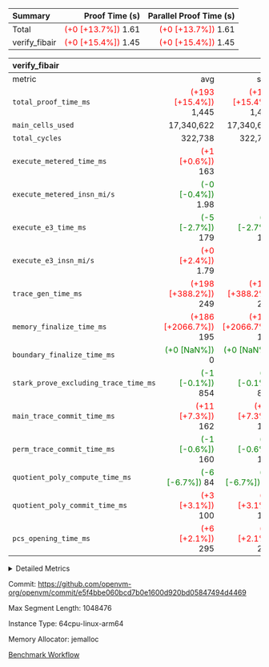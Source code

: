 | Summary | Proof Time (s) | Parallel Proof Time (s) |
|:---|---:|---:|
| Total | <span style='color: red'>(+0 [+13.7%])</span> 1.61 | <span style='color: red'>(+0 [+13.7%])</span> 1.61 |
| verify_fibair | <span style='color: red'>(+0 [+15.4%])</span> 1.45 | <span style='color: red'>(+0 [+15.4%])</span> 1.45 |


| verify_fibair |||||
|:---|---:|---:|---:|---:|
|metric|avg|sum|max|min|
| `total_proof_time_ms ` | <span style='color: red'>(+193 [+15.4%])</span> 1,445 | <span style='color: red'>(+193 [+15.4%])</span> 1,445 | <span style='color: red'>(+193 [+15.4%])</span> 1,445 | <span style='color: red'>(+193 [+15.4%])</span> 1,445 |
| `main_cells_used     ` |  17,340,622 |  17,340,622 |  17,340,622 |  17,340,622 |
| `total_cycles        ` |  322,738 |  322,738 |  322,738 |  322,738 |
| `execute_metered_time_ms` | <span style='color: red'>(+1 [+0.6%])</span> 163 | -          | -          | -          |
| `execute_metered_insn_mi/s` | <span style='color: green'>(-0 [-0.4%])</span> 1.98 | -          | -          | -          |
| `execute_e3_time_ms  ` | <span style='color: green'>(-5 [-2.7%])</span> 179 | <span style='color: green'>(-5 [-2.7%])</span> 179 | <span style='color: green'>(-5 [-2.7%])</span> 179 | <span style='color: green'>(-5 [-2.7%])</span> 179 |
| `execute_e3_insn_mi/s` | <span style='color: red'>(+0 [+2.4%])</span> 1.79 | -          | <span style='color: red'>(+0 [+2.4%])</span> 1.79 | <span style='color: red'>(+0 [+2.4%])</span> 1.79 |
| `trace_gen_time_ms   ` | <span style='color: red'>(+198 [+388.2%])</span> 249 | <span style='color: red'>(+198 [+388.2%])</span> 249 | <span style='color: red'>(+198 [+388.2%])</span> 249 | <span style='color: red'>(+198 [+388.2%])</span> 249 |
| `memory_finalize_time_ms` | <span style='color: red'>(+186 [+2066.7%])</span> 195 | <span style='color: red'>(+186 [+2066.7%])</span> 195 | <span style='color: red'>(+186 [+2066.7%])</span> 195 | <span style='color: red'>(+186 [+2066.7%])</span> 195 |
| `boundary_finalize_time_ms` | <span style='color: green'>(+0 [NaN%])</span> 0 | <span style='color: green'>(+0 [NaN%])</span> 0 | <span style='color: green'>(+0 [NaN%])</span> 0 | <span style='color: green'>(+0 [NaN%])</span> 0 |
| `stark_prove_excluding_trace_time_ms` | <span style='color: green'>(-1 [-0.1%])</span> 854 | <span style='color: green'>(-1 [-0.1%])</span> 854 | <span style='color: green'>(-1 [-0.1%])</span> 854 | <span style='color: green'>(-1 [-0.1%])</span> 854 |
| `main_trace_commit_time_ms` | <span style='color: red'>(+11 [+7.3%])</span> 162 | <span style='color: red'>(+11 [+7.3%])</span> 162 | <span style='color: red'>(+11 [+7.3%])</span> 162 | <span style='color: red'>(+11 [+7.3%])</span> 162 |
| `perm_trace_commit_time_ms` | <span style='color: green'>(-1 [-0.6%])</span> 160 | <span style='color: green'>(-1 [-0.6%])</span> 160 | <span style='color: green'>(-1 [-0.6%])</span> 160 | <span style='color: green'>(-1 [-0.6%])</span> 160 |
| `quotient_poly_compute_time_ms` | <span style='color: green'>(-6 [-6.7%])</span> 84 | <span style='color: green'>(-6 [-6.7%])</span> 84 | <span style='color: green'>(-6 [-6.7%])</span> 84 | <span style='color: green'>(-6 [-6.7%])</span> 84 |
| `quotient_poly_commit_time_ms` | <span style='color: red'>(+3 [+3.1%])</span> 100 | <span style='color: red'>(+3 [+3.1%])</span> 100 | <span style='color: red'>(+3 [+3.1%])</span> 100 | <span style='color: red'>(+3 [+3.1%])</span> 100 |
| `pcs_opening_time_ms ` | <span style='color: red'>(+6 [+2.1%])</span> 295 | <span style='color: red'>(+6 [+2.1%])</span> 295 | <span style='color: red'>(+6 [+2.1%])</span> 295 | <span style='color: red'>(+6 [+2.1%])</span> 295 |



<details>
<summary>Detailed Metrics</summary>

|  | verify_program_compile_ms | total_cells | stark_prove_excluding_trace_time_ms | quotient_poly_compute_time_ms | quotient_poly_commit_time_ms | perm_trace_commit_time_ms | pcs_opening_time_ms | main_trace_commit_time_ms | app proof_time_ms |
| --- | --- | --- | --- | --- | --- | --- | --- | --- |
|  | 7 | 65,536 | 37 | 1 | 6 | 0 | 22 | 6 | 1,456 | 

| air_name | rows | quotient_deg | main_cols | interactions | constraints | cells |
| --- | --- | --- | --- | --- | --- | --- |
| AccessAdapterAir<2> |  | 2 |  | 5 | 12 |  | 
| AccessAdapterAir<4> |  | 2 |  | 5 | 12 |  | 
| AccessAdapterAir<8> |  | 2 |  | 5 | 12 |  | 
| FibonacciAir | 32,768 | 1 | 2 |  | 5 | 65,536 | 
| FriReducedOpeningAir |  | 2 |  | 39 | 71 |  | 
| JalRangeCheckAir |  | 2 |  | 9 | 14 |  | 
| NativePoseidon2Air<BabyBearParameters>, 1> |  | 2 |  | 136 | 572 |  | 
| PhantomAir |  | 2 |  | 3 | 5 |  | 
| ProgramAir |  | 1 |  | 1 | 4 |  | 
| VariableRangeCheckerAir |  | 1 |  | 1 | 4 |  | 
| VmAirWrapper<AluNativeAdapterAir, FieldArithmeticCoreAir> |  | 2 |  | 15 | 27 |  | 
| VmAirWrapper<BranchNativeAdapterAir, BranchEqualCoreAir<1> |  | 2 |  | 11 | 25 |  | 
| VmAirWrapper<NativeAdapterAir<2, 0>, PublicValuesCoreAir> |  | 2 |  | 11 | 29 |  | 
| VmAirWrapper<NativeLoadStoreAdapterAir<1>, NativeLoadStoreCoreAir<1> |  | 2 |  | 15 | 20 |  | 
| VmAirWrapper<NativeLoadStoreAdapterAir<4>, NativeLoadStoreCoreAir<4> |  | 2 |  | 15 | 20 |  | 
| VmAirWrapper<NativeVectorizedAdapterAir<4>, FieldExtensionCoreAir> |  | 2 |  | 15 | 27 |  | 
| VmConnectorAir |  | 2 |  | 5 | 11 |  | 
| VolatileBoundaryAir |  | 2 |  | 7 | 19 |  | 

| group | trace_gen_time_ms | total_proof_time_ms | total_cycles | total_cells | stark_prove_excluding_trace_time_ms | quotient_poly_compute_time_ms | quotient_poly_commit_time_ms | perm_trace_commit_time_ms | pcs_opening_time_ms | memory_finalize_time_ms | main_trace_commit_time_ms | main_cells_used | insns | generate_perm_trace_time_ms_time_ms | fri.log_blowup | execute_metered_time_ms | execute_metered_insn_mi/s | execute_e3_time_ms | execute_e3_insn_mi/s | boundary_finalize_time_ms |
| --- | --- | --- | --- | --- | --- | --- | --- | --- | --- | --- | --- | --- | --- | --- | --- | --- | --- | --- | --- | --- |
| verify_fibair | 249 | 1,445 | 322,738 | 62,474,410 | 854 | 84 | 100 | 160 | 295 | 195 | 162 | 17,340,622 | 322,739 | 49 | 1 | 163 | 1.98 | 179 | 1.79 | 0 | 

| group | air_name | rows | prep_cols | perm_cols | main_cols | cells |
| --- | --- | --- | --- | --- | --- | --- |
| verify_fibair | AccessAdapterAir<2> | 131,072 |  | 16 | 11 | 3,538,944 | 
| verify_fibair | AccessAdapterAir<4> | 65,536 |  | 16 | 13 | 1,900,544 | 
| verify_fibair | AccessAdapterAir<8> | 128 |  | 16 | 17 | 4,224 | 
| verify_fibair | FriReducedOpeningAir | 2,048 |  | 84 | 27 | 227,328 | 
| verify_fibair | JalRangeCheckAir | 32,768 |  | 28 | 12 | 1,310,720 | 
| verify_fibair | NativePoseidon2Air<BabyBearParameters>, 1> | 32,768 |  | 312 | 398 | 23,265,280 | 
| verify_fibair | PhantomAir | 16,384 |  | 12 | 6 | 294,912 | 
| verify_fibair | ProgramAir | 8,192 |  | 8 | 10 | 147,456 | 
| verify_fibair | VariableRangeCheckerAir | 262,144 | 2 | 8 | 1 | 2,359,296 | 
| verify_fibair | VmAirWrapper<AluNativeAdapterAir, FieldArithmeticCoreAir> | 262,144 |  | 36 | 29 | 17,039,360 | 
| verify_fibair | VmAirWrapper<BranchNativeAdapterAir, BranchEqualCoreAir<1> | 32,768 |  | 28 | 23 | 1,671,168 | 
| verify_fibair | VmAirWrapper<NativeLoadStoreAdapterAir<1>, NativeLoadStoreCoreAir<1> | 65,536 |  | 40 | 21 | 3,997,696 | 
| verify_fibair | VmAirWrapper<NativeLoadStoreAdapterAir<4>, NativeLoadStoreCoreAir<4> | 32,768 |  | 40 | 27 | 2,195,456 | 
| verify_fibair | VmAirWrapper<NativeVectorizedAdapterAir<4>, FieldExtensionCoreAir> | 32,768 |  | 36 | 38 | 2,424,832 | 
| verify_fibair | VmConnectorAir | 2 | 1 | 16 | 5 | 42 | 
| verify_fibair | VolatileBoundaryAir | 65,536 |  | 20 | 12 | 2,097,152 | 

| group | trace_height_constraint | weighted_sum | threshold |
| --- | --- | --- | --- |
| verify_fibair | 0 | 1,085,444 | 2,013,265,921 | 
| verify_fibair | 1 | 5,411,200 | 2,013,265,921 | 
| verify_fibair | 2 | 542,722 | 2,013,265,921 | 
| verify_fibair | 3 | 5,476,612 | 2,013,265,921 | 
| verify_fibair | 4 | 65,536 | 2,013,265,921 | 
| verify_fibair | 5 | 12,851,850 | 2,013,265,921 | 

| trace_height_constraint | threshold |
| --- | --- |
| 0 | 2,013,265,921 | 

</details>


Commit: https://github.com/openvm-org/openvm/commit/e5f4bbe060bcd7b0e1600d920bd05847494d4469

Max Segment Length: 1048476

Instance Type: 64cpu-linux-arm64

Memory Allocator: jemalloc

[Benchmark Workflow](https://github.com/openvm-org/openvm/actions/runs/15910502825)
